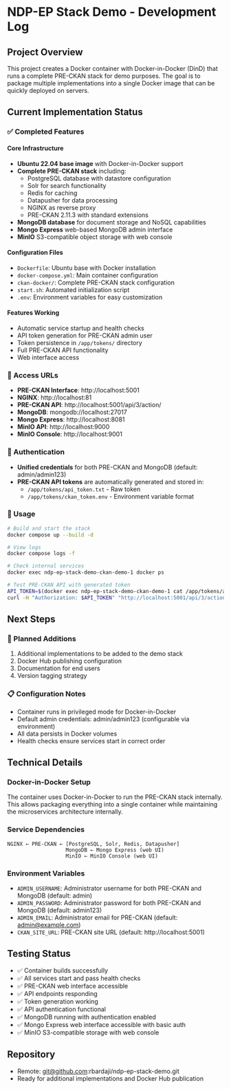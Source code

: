 # NDP-EP Stack Demo - Development Log

## Project Overview

This project creates a Docker container with Docker-in-Docker (DinD) that runs a complete PRE-CKAN stack for demo purposes. The goal is to package multiple implementations into a single Docker image that can be quickly deployed on servers.

## Current Implementation Status

### ✅ Completed Features

#### Core Infrastructure
- **Ubuntu 22.04 base image** with Docker-in-Docker support
- **Complete PRE-CKAN stack** including:
  - PostgreSQL database with datastore configuration
  - Solr for search functionality
  - Redis for caching
  - Datapusher for data processing
  - NGINX as reverse proxy
  - PRE-CKAN 2.11.3 with standard extensions
- **MongoDB database** for document storage and NoSQL capabilities
- **Mongo Express** web-based MongoDB admin interface
- **MinIO** S3-compatible object storage with web console

#### Configuration Files
- `Dockerfile`: Ubuntu base with Docker installation
- `docker-compose.yml`: Main container configuration
- `ckan-docker/`: Complete PRE-CKAN stack configuration
- `start.sh`: Automated initialization script
- `.env`: Environment variables for easy customization

#### Features Working
- Automatic service startup and health checks
- API token generation for PRE-CKAN admin user
- Token persistence in `/app/tokens/` directory
- Full PRE-CKAN API functionality
- Web interface access

### 🔗 Access URLs
- **PRE-CKAN Interface**: http://localhost:5001
- **NGINX**: http://localhost:81
- **PRE-CKAN API**: http://localhost:5001/api/3/action/
- **MongoDB**: mongodb://localhost:27017
- **Mongo Express**: http://localhost:8081
- **MinIO API**: http://localhost:9000
- **MinIO Console**: http://localhost:9001

### 🔑 Authentication
- **Unified credentials** for both PRE-CKAN and MongoDB (default: admin/admin123)
- **PRE-CKAN API tokens** are automatically generated and stored in:
  - `/app/tokens/api_token.txt` - Raw token
  - `/app/tokens/ckan_token.env` - Environment variable format

### 🚀 Usage

```bash
# Build and start the stack
docker compose up --build -d

# View logs
docker compose logs -f

# Check internal services
docker exec ndp-ep-stack-demo-ckan-demo-1 docker ps

# Test PRE-CKAN API with generated token
API_TOKEN=$(docker exec ndp-ep-stack-demo-ckan-demo-1 cat /app/tokens/api_token.txt)
curl -H "Authorization: $API_TOKEN" "http://localhost:5001/api/3/action/package_list"
```

## Next Steps

### 🎯 Planned Additions
1. Additional implementations to be added to the demo stack
2. Docker Hub publishing configuration
3. Documentation for end users
4. Version tagging strategy

### 📋 Configuration Notes
- Container runs in privileged mode for Docker-in-Docker
- Default admin credentials: admin/admin123 (configurable via environment)
- All data persists in Docker volumes
- Health checks ensure services start in correct order

## Technical Details

### Docker-in-Docker Setup
The container uses Docker-in-Docker to run the PRE-CKAN stack internally. This allows packaging everything into a single container while maintaining the microservices architecture internally.

### Service Dependencies
```
NGINX ← PRE-CKAN ← [PostgreSQL, Solr, Redis, Datapusher]
                   MongoDB ← Mongo Express (web UI)
                   MinIO ← MinIO Console (web UI)
```

### Environment Variables
- `ADMIN_USERNAME`: Administrator username for both PRE-CKAN and MongoDB (default: admin)
- `ADMIN_PASSWORD`: Administrator password for both PRE-CKAN and MongoDB (default: admin123)  
- `ADMIN_EMAIL`: Administrator email for PRE-CKAN (default: admin@example.com)
- `CKAN_SITE_URL`: PRE-CKAN site URL (default: http://localhost:5001)

## Testing Status
- ✅ Container builds successfully
- ✅ All services start and pass health checks
- ✅ PRE-CKAN web interface accessible
- ✅ API endpoints responding
- ✅ Token generation working
- ✅ API authentication functional
- ✅ MongoDB running with authentication enabled
- ✅ Mongo Express web interface accessible with basic auth
- ✅ MinIO S3-compatible storage with web console

## Repository
- Remote: git@github.com:rbardaji/ndp-ep-stack-demo.git
- Ready for additional implementations and Docker Hub publication